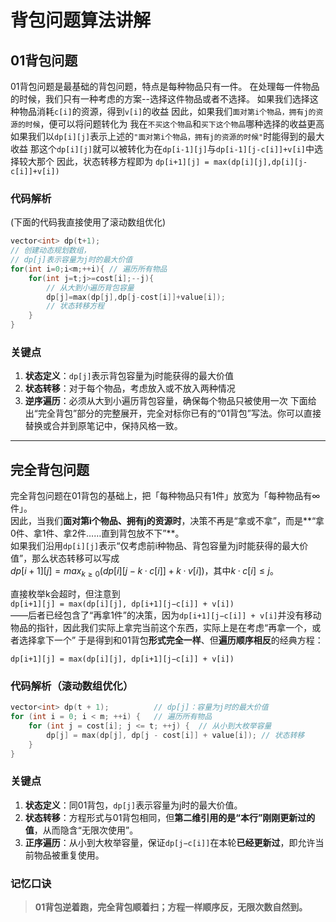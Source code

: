 # 背包问题算法讲解

## 01背包问题

01背包问题是最基础的背包问题，特点是每种物品只有一件。
在处理每一件物品的时候，我们只有一种考虑的方案--选择这件物品或者不选择。
如果我们选择这种物品消耗`c[i]`的资源，得到`v[i]`的收益
因此，如果我们`面对第i个物品，拥有j的资源的时候`，便可以将问题转化为
我在`不买这个物品`和`买下这个物品`哪种选择的收益更高
如果我们以`dp[i][j]`表示上述的`"面对第i个物品，拥有j的资源的时候"`时能得到的最大收益
那这个`dp[i][j]`就可以被转化为在`dp[i-1][j]`与`dp[i-1][j-c[i]]+v[i]`中选择较大那个
因此，状态转移方程即为
`dp[i+1][j] = max(dp[i][j],dp[i][j-c[i]]+v[i])`

### 代码解析
(下面的代码我直接使用了滚动数组优化)
```c++
vector<int> dp(t+1); 
// 创建动态规划数组，
// dp[j]表示容量为j时的最大价值
for(int i=0;i<m;++i){ // 遍历所有物品
    for(int j=t;j>=cost[i];--j){ 
        // 从大到小遍历背包容量
        dp[j]=max(dp[j],dp[j-cost[i]]+value[i]); 
        // 状态转移方程
    }
}
```

### 关键点
1. **状态定义**：`dp[j]`表示背包容量为j时能获得的最大价值
2. **状态转移**：对于每个物品，考虑放入或不放入两种情况
3. **逆序遍历**：必须从大到小遍历背包容量，确保每个物品只被使用一次
下面给出“完全背包”部分的完整展开，完全对标你已有的“01背包”写法。你可以直接替换或合并到原笔记中，保持风格一致。

---

## 完全背包问题

完全背包问题在01背包的基础上，把「每种物品只有1件」放宽为「每种物品有∞件」。  
因此，当我们**面对第i个物品、拥有j的资源时**，决策不再是“拿或不拿”，而是**“拿0件、拿1件、拿2件……直到背包放不下”**。  
如果我们沿用`dp[i][j]`表示“仅考虑前i种物品、背包容量为j时能获得的最大价值”，那么状态转移可以写成  
$dp[i+1][j] = max_{k≥0}(dp[i][j−k·c[i]] + k·v[i])$，其中$k·c[i] ≤ j$。  

直接枚举k会超时，但注意到  
`dp[i+1][j] = max(dp[i][j], dp[i+1][j−c[i]] + v[i])`  
——后者已经包含了“再拿1件”的决策，因为`dp[i+1][j−c[i]] + v[i]`并没有移动物品的指针，因此我们实际上拿完当前这个东西，实际上是在考虑“再拿一个，或者选择拿下一个”
于是得到和01背包**形式完全一样**、但**遍历顺序相反**的经典方程：

`dp[i+1][j] = max(dp[i][j], dp[i+1][j−c[i]] + v[i])`

### 代码解析（滚动数组优化）
```cpp
vector<int> dp(t + 1);          // dp[j]：容量为j时的最大价值
for (int i = 0; i < m; ++i) {   // 遍历所有物品
    for (int j = cost[i]; j <= t; ++j) {  // 从小到大枚举容量
        dp[j] = max(dp[j], dp[j - cost[i]] + value[i]); // 状态转移
    }
}
```

### 关键点
1. **状态定义**：同01背包，`dp[j]`表示容量为j时的最大价值。  
2. **状态转移**：方程形式与01背包相同，但**第二维引用的是“本行”刚刚更新过的值**，从而隐含“无限次使用”。  
3. **正序遍历**：从小到大枚举容量，保证`dp[j−c[i]]`在本轮**已经更新过**，即允许当前物品被重复使用。  

### 记忆口诀
> **01背包逆着跑，完全背包顺着扫；方程一样顺序反，无限次数自然到。**
